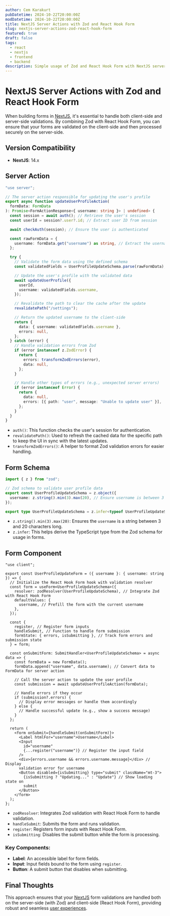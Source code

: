 ```yaml
---
author: Cem Karakurt
pubDatetime: 2024-10-22T20:00:00Z
modDatetime: 2024-10-22T20:00:00Z
title: NextJS Server Actions with Zod and React Hook Form
slug: nextjs-server-actions-zod-react-hook-form
featured: true
draft: false
tags:
  - react
  - nextjs
  - frontend
  - backend
description: Simple usage of Zod and React Hook Form with NextJS server actions.
---
```


# NextJS Server Actions with Zod and React Hook Form

When building forms in [NextJS](https://cemkarakurt.com/tags/nextjs/ "NextJS"), it's essential to handle both client-side and server-side validations. By combining Zod with React Hook Form, you can ensure that your forms are validated on the client-side and then processed securely on the server-side.

## Version Compatibility

- **NextJS**: 14.x

## Server Action

```typescript
"use server";

// The server action responsible for updating the user's profile
export async function updateUserProfileAction(
  formData: FormData
): Promise<FormActionResponse<{ username: string }> | undefined> {
  const session = await auth(); // Retrieve the user's session
  const userId = session?.user?.id; // Extract user ID from session

  await checkAuth(session); // Ensure the user is authenticated

  const rawFormData = {
    username: formData.get("username") as string, // Extract the username field from the form
  };

  try {
    // Validate the form data using the defined schema
    const validatedFields = UserProfileUpdateSchema.parse(rawFormData);

    // Update the user's profile with the validated data
    await updateUserProfile({
      userId,
      username: validatedFields.username,
    });

    // Revalidate the path to clear the cache after the update
    revalidatePath("/settings");

    // Return the updated username to the client-side
    return {
      data: { username: validatedFields.username },
      errors: null,
    };
  } catch (error) {
    // Handle validation errors from Zod
    if (error instanceof z.ZodError) {
      return {
        errors: transformZodErrors(error),
        data: null,
      };
    }

    // Handle other types of errors (e.g., unexpected server errors)
    if (error instanceof Error) {
      return {
        data: null,
        errors: [{ path: "user", message: "Unable to update user" }],
      };
    }
  }
}
```

- `auth()`: This function checks the user's session for authentication.
- `revalidatePath()`: Used to refresh the cached data for the specific path to keep the UI in sync with the latest updates.
- `transformZodErrors()`: A helper to format Zod validation errors for easier handling.

## Form Schema

```ts
import { z } from "zod";

// Zod schema to validate user profile data
export const UserProfileUpdateSchema = z.object({
  username: z.string().min(3).max(20), // Ensure username is between 3 and 20 characters
});

export type UserProfileUpdateSchema = z.infer<typeof UserProfileUpdateSchema>;
```

- `z.string().min(3).max(20)`: Ensures the `username` is a string between 3 and 20 characters long.
- `z.infer`: This helps derive the TypeScript type from the Zod schema for usage in forms.

## Form Component

```tsx
"use client";

export const UserProfileUpdateForm = ({ username }: { username: string }) => {
  // Initialize the React Hook Form hook with validation resolver
  const form = useForm<UserProfileUpdateSchema>({
    resolver: zodResolver(UserProfileUpdateSchema), // Integrate Zod with React Hook Form
    defaultValues: {
      username, // Prefill the form with the current username
    },
  });

  const {
    register, // Register form inputs
    handleSubmit, // Function to handle form submission
    formState: { errors, isSubmitting }, // Track form errors and submission state
  } = form;

  const onSubmitForm: SubmitHandler<UserProfileUpdateSchema> = async data => {
    const formData = new FormData();
    formData.append("username", data.username); // Convert data to FormData for server action

    // Call the server action to update the user profile
    const submission = await updateUserProfileAction(formData);

    // Handle errors if they occur
    if (submission?.errors) {
      // Display error messages or handle them accordingly
    } else {
      // Handle successful update (e.g., show a success message)
    }
  };

  return (
    <form onSubmit={handleSubmit(onSubmitForm)}>
      <Label htmlFor="username">Username</Label>
      <Input
        id="username"
        {...register("username")} // Register the input field
      />
      <div>{errors.username && errors.username.message}</div> // Display
      validation error for username
      <Button disabled={isSubmitting} type="submit" className="mt-3">
        {isSubmitting ? "Updating..." : "Update"} // Show loading state on
        submit
      </Button>
    </form>
  );
};
```

- `zodResolver`: Integrates Zod validation with React Hook Form to handle validation.
- `handleSubmit`: Submits the form and runs validation.
- `register`: Registers form inputs with React Hook Form.
- `isSubmitting`: Disables the submit button while the form is processing.

### Key Components:

- **Label**: An accessible label for form fields.
- **Input**: Input fields bound to the form using `register`.
- **Button**: A submit button that disables when submitting.

## Final Thoughts

This approach ensures that your [NextJS](https://cemkarakurt.com/tags/nextjs/ "NextJS") form validations are handled both on the server-side (with Zod) and client-side (React Hook Form), providing robust and seamless [user experiences](https://cemkarakurt.com/tags/user-experience/ "user experience").
